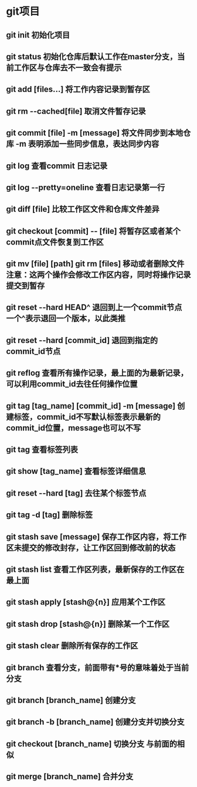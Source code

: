 # git项目

## git init 初始化项目

## git status 初始化仓库后默认工作在master分支，当前工作区与仓库去不一致会有提示
## git add [files...] 将工作内容记录到暂存区
## git rm --cached[file] 取消文件暂存记录
## git commit [file] -m [message] 将文件同步到本地仓库  -m 表明添加一些同步信息，表达同步内容
## git log 查看commit 日志记录
## git log --pretty=oneline  查看日志记录第一行
## git diff [file] 比较工作区文件和仓库文件差异
## git checkout [commit] -- [file] 将暂存区或者某个commit点文件恢复到工作区
## git mv [file] [path]    git rm [files]  移动或者删除文件  注意：这两个操作会修改工作区内容，同时将操作记录提交到暂存
## git reset --hard HEAD^ 退回到上一个commit节点  一个^表示退回一个版本，以此类推
## git reset --hard [commit_id] 退回到指定的commit_id节点
## git reflog 查看所有操作记录，最上面的为最新记录，可以利用commit_id去往任何操作位置
## git tag [tag_name] [commit_id] -m [message] 创建标签，commit_id不写默认标签表示最新的commit_id位置，message也可以不写
## git tag 查看标签列表 
## git show [tag_name] 查看标签详细信息
## git reset --hard [tag] 去往某个标签节点
## git tag -d [tag]  删除标签
## git stash save [message] 保存工作区内容，将工作区未提交的修改封存，让工作区回到修改前的状态
## git stash list 查看工作区列表，最新保存的工作区在最上面
## git stash apply [stash@{n}] 应用某个工作区
## git stash drop [stash@{n}] 删除某一个工作区
## git stash clear 删除所有保存的工作区
## git branch  查看分支，前面带有*号的意味着处于当前分支
## git branch [branch_name] 创建分支  
## git branch -b [branch_name]  创建分支并切换分支
## git checkout [branch_name] 切换分支  与前面的相似
## git merge [branch_name]  合并分支 

